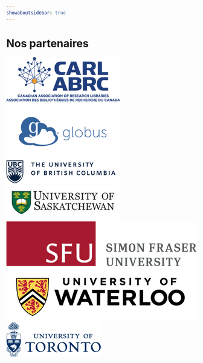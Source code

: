 ```yaml
---
showaboutsidebar: true
---
```


# Nos partenaires

<div class="logogroup">
    <div class="half">
    <a href="https://www.carl-abrc.ca/" target="_blank" rel="noopener noreferrer"><img class="logo wp-image-126 alignnone partner-img" src="/docs/img/brochure/stacked_colour_tagline_l.png" alt="CARL-ABRC Logo" width="300" height="117" /></a>
    </div>
    <div class="half">
    <a href="https://www.globus.org/" target="_blank" rel="noopener noreferrer"><img class="logo alignnone partner-img size-medium" src="/docs/img/brochure/Globus_logo_BLUE_horizontal.png" alt="Globus Logo"/></a>
    </div>
</div>

<div class="logogroup">
    <div class="half">
    <a href="https://www.ubc.ca/" target="_blank" rel="noopener noreferrer"><img class="logo alignnone partner-img size-medium" src="/docs/img/brochure/NarrowSignature_ex_768_v3.png" alt="UBC Logo"/></a>
    </div>
    <div class="half">
    <a href="https://www.usask.ca/" target="_blank" rel="noopener noreferrer"><img class="logo alignnone partner-img size-medium" src="/docs/img/brochure/UofS.jpg" alt="USASK Logo"/></a>
    </div>
</div>

<div class="logogroup">
    <div class="half">
    <a href="https://www.sfu.ca/" target="_blank" rel="noopener noreferrer"><img class="logo alignnone partner-img size-medium" src="/docs/img/brochure/SFU_horizontal_logo_rgb.png" alt="SFU Logo"/></a>
    </div>
    <div class="half">
    <a href="https://uwaterloo.ca/" target="_blank" rel="noopener noreferrer"><img class="logo alignnone partner-img size-medium" src="/docs/img/brochure/UniversityOfWaterloo_logo_horiz_rgb.png" alt="UWaterloo Logo"/></a>
    </div>
</div>

<div class="logogroup">
    <div class="half">
    <a href="https://www.utoronto.ca/" target="_blank" rel="noopener noreferrer"><img class="logo alignnone partner-img size-medium" src="/docs/img/brochure/logo_u_of_t.png" alt="UToronto Logo"/></a>
    </div>
    <div class="half"></div>
</div>

<div class="endflex"></div>
